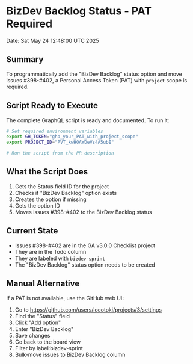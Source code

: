 # BizDev Backlog Status - PAT Required

Date: Sat May 24 12:48:00 UTC 2025

## Summary

To programmatically add the "BizDev Backlog" status option and move issues #398-#402, a Personal Access Token (PAT) with `project` scope is required.

## Script Ready to Execute

The complete GraphQL script is ready and documented. To run it:

```bash
# Set required environment variables
export GH_TOKEN="ghp_your_PAT_with_project_scope"
export PROJECT_ID="PVT_kwHOAWDeVs4A5ubE"

# Run the script from the PR description
```

## What the Script Does

1. Gets the Status field ID for the project
2. Checks if "BizDev Backlog" option exists
3. Creates the option if missing
4. Gets the option ID
5. Moves issues #398-#402 to the BizDev Backlog status

## Current State

- Issues #398-#402 are in the GA v3.0.0 Checklist project
- They are in the Todo column
- They are labeled with `bizdev-sprint`
- The "BizDev Backlog" status option needs to be created

## Manual Alternative

If a PAT is not available, use the GitHub web UI:
1. Go to https://github.com/users/locotoki/projects/3/settings
2. Find the "Status" field
3. Click "Add option"
4. Enter "BizDev Backlog"
5. Save changes
6. Go back to the board view
7. Filter by label:bizdev-sprint
8. Bulk-move issues to BizDev Backlog column
